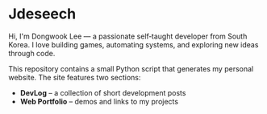 # Jdeseech

Hi, I'm Dongwook Lee — a passionate self‑taught developer from South Korea. I love building games, automating systems, and exploring new ideas through code.

This repository contains a small Python script that generates my personal website. The site features two sections:

* **DevLog** – a collection of short development posts
* **Web Portfolio** – demos and links to my projects

